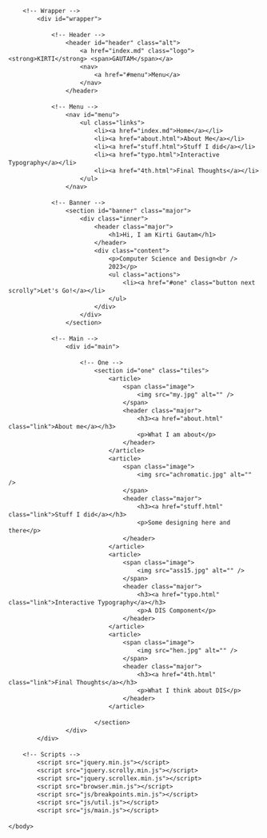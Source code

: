 <!DOCTYPE HTML>
<!--
	Forty by HTML5 UP
	html5up.net | @ajlkn
	Free for personal and commercial use under the CCA 3.0 license (html5up.net/license)
-->
<html>
	<head>
		<title>KIRTI GAUTAM</title>
		<meta charset="utf-8" />
		<meta name="viewport" content="width=device-width, initial-scale=1, user-scalable=no" />
		<link rel="stylesheet" href="main.css" />
		<noscript><link rel="stylesheet" href="noscript.css" /></noscript>
	</head>
	<body class="is-preload">

		<!-- Wrapper -->
			<div id="wrapper">

				<!-- Header -->
					<header id="header" class="alt">
						<a href="index.md" class="logo"><strong>KIRTI</strong> <span>GAUTAM</span></a>
						<nav>
							<a href="#menu">Menu</a>
						</nav>
					</header>

				<!-- Menu -->
					<nav id="menu">
						<ul class="links">
							<li><a href="index.md">Home</a></li>
							<li><a href="about.html">About Me</a></li>
							<li><a href="stuff.html">Stuff I did</a></li>
							<li><a href="typo.html">Interactive Typography</a></li>
							<li><a href="4th.html">Final Thoughts</a></li>
						</ul>
					</nav>

				<!-- Banner -->
					<section id="banner" class="major">
						<div class="inner">
							<header class="major">
								<h1>Hi, I am Kirti Gautam</h1>
							</header>
							<div class="content">
								<p>Computer Science and Design<br />
								2023</p>
								<ul class="actions">
									<li><a href="#one" class="button next scrolly">Let's Go!</a></li>
								</ul>
							</div>
						</div>
					</section>

				<!-- Main -->
					<div id="main">

						<!-- One -->
							<section id="one" class="tiles">
								<article>
									<span class="image">
										<img src="my.jpg" alt="" />
									</span>
									<header class="major">
										<h3><a href="about.html" class="link">About me</a></h3>
										<p>What I am about</p>
									</header>
								</article>
								<article>
									<span class="image">
										<img src="achromatic.jpg" alt="" />
									</span>
									<header class="major">
										<h3><a href="stuff.html" class="link">Stuff I did</a></h3>
										<p>Some designing here and there</p>
									</header>
								</article>
								<article>
									<span class="image">
										<img src="ass15.jpg" alt="" />
									</span>
									<header class="major">
										<h3><a href="typo.html" class="link">Interactive Typography</a></h3>
										<p>A DIS Component</p>
									</header>
								</article>
								<article>
									<span class="image">
										<img src="hen.jpg" alt="" />
									</span>
									<header class="major">
										<h3><a href="4th.html" class="link">Final Thoughts</a></h3>
										<p>What I think about DIS</p>
									</header>
								</article>
								
							</section>
					</div>
			</div>

		<!-- Scripts -->
			<script src="jquery.min.js"></script>
			<script src="jquery.scrolly.min.js"></script>
			<script src="jquery.scrollex.min.js"></script>
			<script src="browser.min.js"></script>
			<script src="js/breakpoints.min.js"></script>
			<script src="js/util.js"></script>
			<script src="js/main.js"></script>

	</body>
</html>
